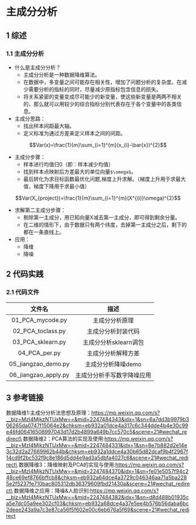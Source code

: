 # **主成分分析**
## 1 综述
### 1.1 主成分分析
- 什么是主成分分析？
    - 主成分分析是一种数据降维算法。
    - 在数据中，多变量之间可能存在相关性，增加了问题分析的复杂度。在减少需要分析的指标的同时，尽量减少原指标包含信息的损失。
    - 将关系紧密的变量变成尽可能少的新变量，使这些新变量是两两不相关的，那么就可以用较少的综合指标分别代表存在于各个变量中的各类信息。
- 主成分思路：
    - 找出样本间距最大轴。
    - 定义标准为通过方差来定义样本之间的间距。
```math
Var(x)=\frac{1}{m}\sum_{i=1}^{m}(x_{i}-\bar{x})^{2}
```
- 主成分步骤：
    - 样本进行均值归0（即：样本减少均值）
    - 找到样本点映射后方差最大的单位向量`$\omega$`。
    - 最后转化为求目标函数最优化问题,梯度上升求解。（梯度上升用于求最大值，梯度下降用于求最小值）
```math
Var(X_{project})=\frac{1}{m}\sum_{i=1}^{m}(X^{(i)}\omega)^{2}
```
- 求解第二主成分步骤：
    - 剔除第一主成分，用已知向量X减去第一主成分，即可得到剩余分量。
    - 在二维的情形下，由于数据只有两个纬度，去掉第一主成分之后，剩下的都在一条直线上。
- 应用：
    - 降维
    - 降噪

## 2 代码实践
### 2.1 代码文件
文件名 | 描述 
:-:|:-:
01_PCA_mycode.py|主成分分析原理
02_PCA_toclass.py|主成分分析封装代码
03_PCA_sklearn.py|主成分分析sklearn调包
04_PCA_per.py|主成分分析解释方差
05_jiangzao_demo.py|主成分分析降噪demo
06_jiangzao_apply.py|主成分分析手写数字降噪应用

## 3 参考链接
数据降维1:主成分分析法思想及原理：https://mp.weixin.qq.com/s?__biz=MzI4MjkzNTUxMw==&mid=2247484343&idx=1&sn=6a7dd3b9979b306265da0747f15064e2&chksm=eb932a01dce4a317c6c344dde4b4e30c99e46fd06416508997043d17d2b4899a649b7cc570c5&scene=21#wechat_redirect\
数据降维2：PCA算法的实现及使用:https://mp.weixin.qq.com/s?__biz=MzI4MjkzNTUxMw==&mid=2247484331&idx=1&sn=8e7b882d2e14e3c32d2a27669962b44b&chksm=eb932a1ddce4a30b65d82dcaf9b4f2967f14cd9f2bc532f9c8e186d5dd4e9ad3a5dbfa4027c6&scene=21#wechat_redirect\
数据降维3：降维映射及PCA的实现与使用:https://mp.weixin.qq.com/s?__biz=MzI4MjkzNTUxMw==&mid=2247484370&idx=1&sn=fe01e5057f94c248ce69ef8766bffcb8&chksm=eb932a64dce4a3729c046346aa71a5ba2285e2f5237fe710bac805312db36379609fbd21430a&scene=21#wechat_redirect\
数据降维之应用：降噪&人脸识别:https://mp.weixin.qq.com/s?__biz=MzI4MjkzNTUxMw==&mid=2247484382&idx=1&sn=d8d488b01935ca5e7dc05a9ee302cf03&chksm=eb932a68dce4a37e5ee4b576b56daba6bc2deee243a9a7c3e87ca56f5f602e00c6eb676a5f69&scene=21#wechat_redirect